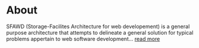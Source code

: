 # About
SFAWD (Storage-Facilites Architecture for web developement) is a general purpose architecture that attempts to delineate a general solution for typical problems appertain to web software development... [read more](https://moehab.substack.com/p/storage-facilities-architecture)